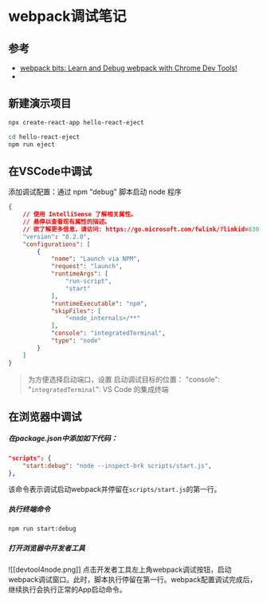 # webpack调试笔记

## 参考
- [webpack bits: Learn and Debug webpack with Chrome Dev Tools!](https://medium.com/webpack/webpack-bits-learn-and-debug-webpack-with-chrome-dev-tools-da1c5b19554)
- 

## 新建演示项目
```sh
npx create-react-app hello-react-eject

cd hello-react-eject
npm run eject
```

## 在VSCode中调试

添加调试配置：通过 npm "debug" 脚本启动 node 程序

```json
{
	// 使用 IntelliSense 了解相关属性。
	// 悬停以查看现有属性的描述。
	// 欲了解更多信息，请访问: https://go.microsoft.com/fwlink/?linkid=830387
	"version": "0.2.0",
	"configurations": [
		{
			"name": "Launch via NPM",
			"request": "launch",
			"runtimeArgs": [
				"run-script",
				"start"
			],
			"runtimeExecutable": "npm",
			"skipFiles": [
				"<node_internals>/**"
			],
			"console": "integratedTerminal",
			"type": "node"
		}
	]
}
```


> 为方便选择启动端口，设置 启动调试目标的位置：
> "console": "`integratedTerminal`": VS Code 的集成终端

## 在浏览器中调试

##### 在package.json中添加如下代码：
```json
"scripts": {
	"start:debug": "node --inspect-brk scripts/start.js",
},
```
该命令表示调试启动webpack并停留在`scripts/start.js`的第一行。

##### 执行终端命令
```sh
npm run start:debug
```

##### 打开浏览器中开发者工具

![[devtool4node.png]]
点击开发者工具左上角webpack调试按钮，启动webpack调试窗口。此时，脚本执行停留在第一行。webpack配置调试完成后，继续执行会执行正常的App启动命令。